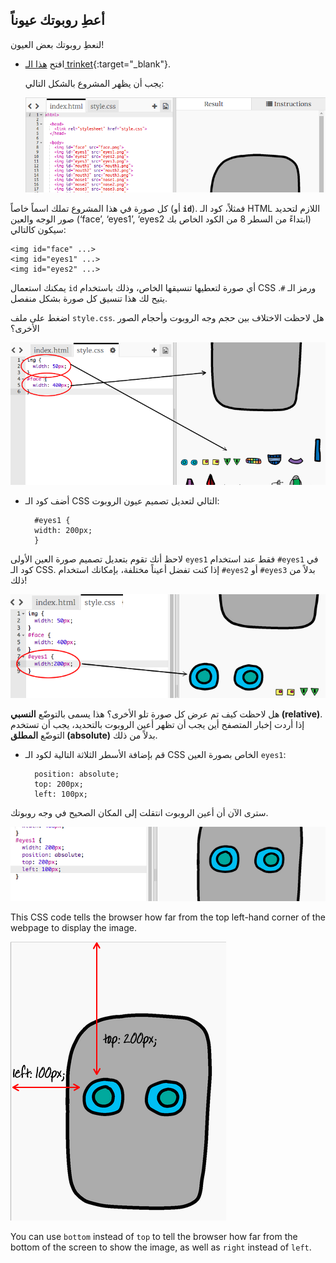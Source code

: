 ## أعطِ روبوتك عيوناً

لنعطِ روبوتك بعض العيون!

+ افتح [هذا الـ trinket](http://jumpto.cc/web-robot){:target="_blank"}.
    
    يجب أن يظهر المشروع بالشكل التالي:
    
    ![لقطة الشاشة](images/robot-starter.png)

كل صورة في هذا المشروع تملك اسماً خاصاً (أو **`id`**). فمثلاً، كود الـ HTML اللازم لتحديد صور الوجه والعين (‘face’, ‘eyes1’, ‘eyes2 ابتداءً من السطر 8 من الكود الخاص بك) سيكون كالتالي:

    <img id="face" ...>
    <img id="eyes1" ...>
    <img id="eyes2" ...>
    

يمكنك استعمال `id` أي صورة لتعطيها تنسيقها الخاص، وذلك باستخدام CSS ورمز الـ `#`. يتيح لك هذا تنسيق كل صورة بشكل منفصل.

اضغط على ملف `style.css`. هل لاحظت الاختلاف بين حجم وجه الروبوت وأحجام الصور الأخرى؟

![لقطة الشاشة](images/robot-id.png)

+ أضف كود الـ CSS التالي لتعديل تصميم عيون الروبوت:
    
        #eyes1 {
        width: 200px;
        }
        

لاحظ أنك تقوم بتعديل تصميم صورة العين الأولى `eyes1` فقط عند استخدام `#eyes1` في كود الـ CSS. إذا كنت تفضل أعيناً مختلفة، بإمكانك استخدام `#eyes2` أو `#eyes3` بدلاً من ذلك!

![لقطة الشاشة](images/robot-eyes-width.png)

هل لاحظت كيف تم عرض كل صورة تلو الأخرى؟ هذا يسمى بالتوضّع **النسبي (relative)**. إذا أردت إخبار المتصفح أين يجب أن تظهر أعين الروبوت بالتحديد، يجب أن تستخدم التوضّع **المطلق (absolute)** بدلاً من ذلك.

+ قم بإضافة الأسطر الثلاثة التالية لكود الـ CSS الخاص بصورة العين `eyes1`:
    
        position: absolute;
        top: 200px;
        left: 100px;
        

سترى الآن أن أعين الروبوت انتقلت إلى المكان الصحيح في وجه روبوتك.

![لقطة الشاشة](images/robot-eyes-position.png)

This CSS code tells the browser how far from the top left-hand corner of the webpage to display the image.

![لقطة الشاشة](images/robot-eyes-position2.png)

You can use `bottom` instead of `top` to tell the browser how far from the bottom of the screen to show the image, as well as `right` instead of `left`.